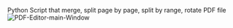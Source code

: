 Python Script that merge, split page by page, split by range, rotate PDF file
![PDF-Editor-main-Window]()
